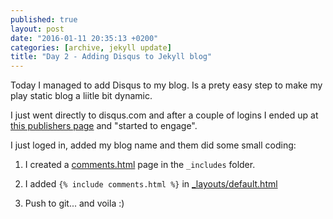 ```yaml
---
published: true
layout: post
date: "2016-01-11 20:35:13 +0200"
categories: [archive, jekyll update]
title: "Day 2 - Adding Disqus to Jekyll blog"
---
```





Today I managed to add Disqus to my blog. Is a prety easy step to make my play static blog a liitle bit dynamic.

I just went directly to disqus.com and after a couple of logins I ended up at [this publishers page](https://publishers.disqus.com/engage) and "started to engage".

I just loged in, added my blog name and them did some small coding:

1. I created a [comments.html](https://github.com/melaniaandrisan/melaniaandrisan.github.io/blob/master/_includes/comments.html) page in the `_includes` folder.

2. I added `{% include comments.html %}` in [_layouts/default.html](https://github.com/melaniaandrisan/melaniaandrisan.github.io/blob/master/_layouts/default.html)

3. Push to git... and voila :)
